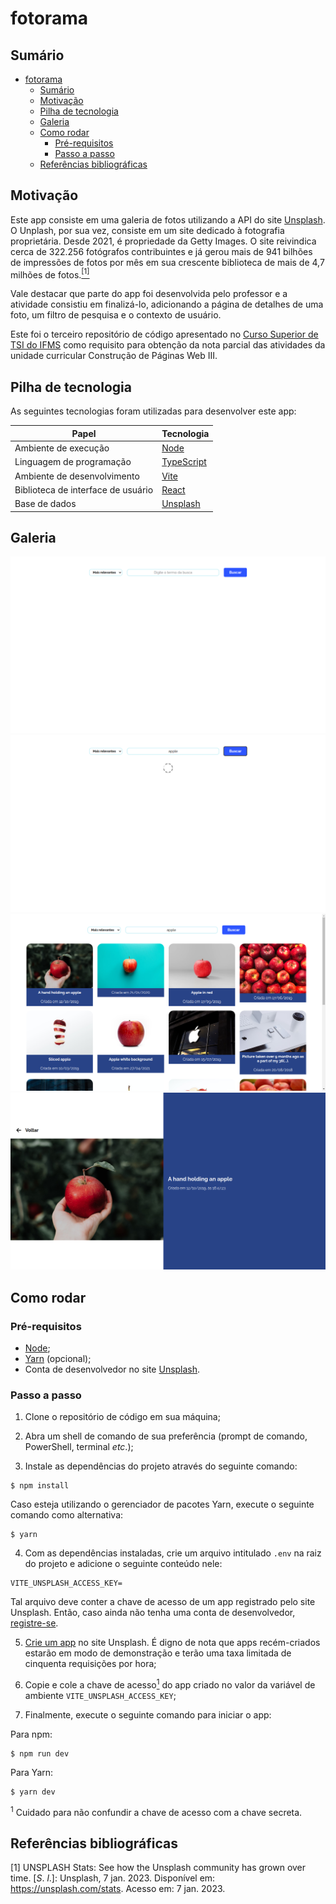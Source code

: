 # fotorama

## Sumário

- [fotorama](#fotorama)
  - [Sumário](#sumário)
  - [Motivação](#motivação)
  - [Pilha de tecnologia](#pilha-de-tecnologia)
  - [Galeria](#galeria)
  - [Como rodar](#como-rodar)
    - [Pré-requisitos](#pré-requisitos)
    - [Passo a passo](#passo-a-passo)
  - [Referências bibliográficas](#referências-bibliográficas)

## Motivação

Este app consiste em uma galeria de fotos utilizando a API do site [Unsplash](https://unsplash.com/). O Unplash, por sua vez, consiste em um site dedicado à fotografia proprietária. Desde 2021, é propriedade da Getty Images. O site reivindica cerca de 322.256 fotógrafos contribuintes e já gerou mais de 941 bilhões de impressões de fotos por mês em sua crescente biblioteca de mais de 4,7 milhões de fotos.[<sup>[1]</sup>](#referencia-bibliografica-1)

Vale destacar que parte do app foi desenvolvida pelo professor e a atividade consistiu em finalizá-lo, adicionando a página de detalhes de uma foto, um filtro de pesquisa e o contexto de usuário.

Este foi o terceiro repositório de código apresentado no [Curso Superior de TSI do IFMS](https://www.ifms.edu.br/campi/campus-aquidauana/cursos/graduacao/sistemas-para-internet/sistemas-para-internet) como requisito para obtenção da nota parcial das atividades da unidade curricular Construção de Páginas Web III.

## Pilha de tecnologia

As seguintes tecnologias foram utilizadas para desenvolver este app:

| Papel | Tecnologia |
|-|-|
| Ambiente de execução | [Node](https://nodejs.org/en/) |
| Linguagem de programação | [TypeScript](https://www.typescriptlang.org/) |
| Ambiente de desenvolvimento | [Vite](https://vitejs.dev/) |
| Biblioteca de interface de usuário | [React](https://pt-br.reactjs.org/) |
| Base de dados | [Unsplash](https://unsplash.com/) |

## Galeria

![Página inicial](./docs/home-page.png)
![Procurando por fotos de maçã](./docs/searching-for-apple.png)
![Resultados encontrados para maçã](./docs/results-for-apple.png)
![Uma mão segurando uma maçã](./docs/a-hand-holding-an-apple.png)

## Como rodar

### Pré-requisitos

- [Node](https://nodejs.org/en/download/);
- [Yarn](https://yarnpkg.com/) (opcional);
- Conta de desenvolvedor no site [Unsplash](https://unsplash.com/developers).

### Passo a passo

1. Clone o repositório de código em sua máquina;
   
2. Abra um shell de comando de sua preferência (prompt de comando, PowerShell, terminal _etc_.);
   
3. Instale as dependências do projeto através do seguinte comando:

```console
$ npm install
```

Caso esteja utilizando o gerenciador de pacotes Yarn, execute o seguinte comando como alternativa:

```console
$ yarn
```

4. Com as dependências instaladas, crie um arquivo intitulado `.env` na raiz do projeto e adicione o seguinte conteúdo nele:

```properties
VITE_UNSPLASH_ACCESS_KEY=
```

Tal arquivo deve conter a chave de acesso de um app registrado pelo site Unsplash. Então, caso ainda não tenha uma conta de desenvolvedor, [registre-se](https://unsplash.com/developers).

5. [Crie um app](https://unsplash.com/oauth/applications) no site Unsplash. É digno de nota que apps recém-criados estarão em modo de demonstração e terão uma taxa limitada de cinquenta requisições por hora;

6. Copie e cole a chave de acesso[<sup>1</sup>](#nota-de-rodape-1) do app criado no valor da variável de ambiente `VITE_UNSPLASH_ACCESS_KEY`;

7. Finalmente, execute o seguinte comando para iniciar o app:

Para npm:

```console
$ npm run dev
```

Para Yarn:

```console
$ yarn dev
```

<sup id="nota-de-rodape-1">1</sup> Cuidado para não confundir a chave de acesso com a chave secreta.

## Referências bibliográficas

<span id="referencia-bibliografica-1">[1]</span> UNSPLASH Stats: See how the Unsplash community has grown over time. [_S_. _l_.]: Unsplash, 7 jan. 2023. Disponível em: https://unsplash.com/stats. Acesso em: 7 jan. 2023.